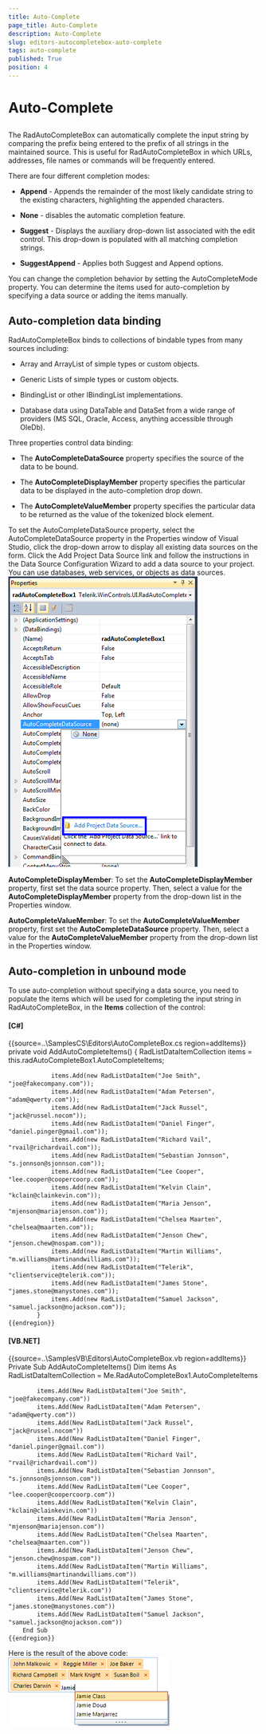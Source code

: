 ```yaml
---
title: Auto-Complete
page_title: Auto-Complete
description: Auto-Complete
slug: editors-autocompletebox-auto-complete
tags: auto-complete
published: True
position: 4
---
```


# Auto-Complete



## 

The RadAutoCompleteBox can automatically complete the input string by comparing 
	       the prefix being entered to the prefix of all strings in the maintained source.
	       This is useful for RadAutoCompleteBox in which URLs, addresses, file names or commands
	       will be frequently entered.
        

There are four different completion modes:

* __Append__ - Appends the remainder of the most likely candidate
				string to the existing characters, highlighting the appended characters. 
		  	

* __None__ - disables the automatic completion feature. 
		 	 

* __Suggest__ - Displays the auxiliary drop-down list associated 
				with the edit control. This drop-down is populated with all matching completion strings.
		 	 

* __SuggestAppend__ - Applies both Suggest and Append options.
		 	 

You can change the completion behavior by setting the AutoCompleteMode property.
			You can determine the items used for auto-completion by specifying a data source 
			or adding the items manually.
        

## Auto-completion data binding

RadAutoCompleteBox binds to collections of bindable types from many sources including:

* Array and ArrayList of simple types or custom objects.

* Generic Lists of simple types or custom objects.

* BindingList or other IBindingList implementations.

* Database data using DataTable and DataSet from a wide range of providers (MS SQL, Oracle, Access, anything accessible through OleDb).

Three properties control data binding:

* The __AutoCompleteDataSource__ property specifies the source of the data to be bound.

* The __AutoCompleteDisplayMember__ property specifies the particular data to be displayed in the auto-completion drop down.

* The __AutoCompleteValueMember__ property specifies the particular data to be returned as the value of the tokenized block element.

To set the AutoCompleteDataSource property, select the AutoCompleteDataSource property
			in the Properties window of Visual Studio, click the drop-down arrow to display all 
			existing data sources on the form. Click the Add Project Data Source link and follow 
			the instructions in the Data Source Configuration Wizard to add a data source to your
			project. You can use databases, web services, or objects as data sources.
        ![editors-autocompletebox-autocomplete 001](images/editors-autocompletebox-autocomplete001.png)

__AutoCompleteDisplayMember__: To set the 
			__AutoCompleteDisplayMember__ property, first set the data source property.
			Then, select a value for the __AutoCompleteDisplayMember__ property from
			the drop-down list in the Properties window.
		

__AutoCompleteValueMember__: To set the 
			__AutoCompleteValueMember__ property, first set the 
			__AutoCompleteDataSource__ property. Then, select a value for the 
			__AutoCompleteValueMember__ property from the drop-down list in the Properties window.
		

## Auto-completion in unbound mode

To use auto-completion without specifying a data source, you need to populate
    	the items which will be used for completing the input string in RadAutoCompleteBox,
    	in the __Items__ collection of the control:
    

#### __[C#]__

{{source=..\SamplesCS\Editors\AutoCompleteBox.cs region=addItems}}
	        private void AddAutoCompleteItems()
	        {
	            RadListDataItemCollection items = this.radAutoCompleteBox1.AutoCompleteItems;
	
	            items.Add(new RadListDataItem("Joe Smith", "joe@fakecompany.com"));
	            items.Add(new RadListDataItem("Adam Petersen", "adam@qwerty.com"));
	            items.Add(new RadListDataItem("Jack Russel", "jack@russel.nocom"));
	            items.Add(new RadListDataItem("Daniel Finger", "daniel.pinger@gmail.com"));
	            items.Add(new RadListDataItem("Richard Vail", "rvail@richardvail.com"));
	            items.Add(new RadListDataItem("Sebastian Jonnson", "s.jonnson@sjonnson.com"));
	            items.Add(new RadListDataItem("Lee Cooper", "lee.cooper@coopercoorp.com"));
	            items.Add(new RadListDataItem("Kelvin Clain", "kclain@clainkevin.com"));
	            items.Add(new RadListDataItem("Maria Jenson", "mjenson@mariajenson.com"));
	            items.Add(new RadListDataItem("Chelsea Maarten", "chelsea@maarten.com"));
	            items.Add(new RadListDataItem("Jenson Chew", "jenson.chew@nospam.com"));
	            items.Add(new RadListDataItem("Martin Williams", "m.williams@martinandwilliams.com"));
	            items.Add(new RadListDataItem("Telerik", "clientservice@telerik.com"));
	            items.Add(new RadListDataItem("James Stone", "james.stone@manystones.com"));
	            items.Add(new RadListDataItem("Samuel Jackson", "samuel.jackson@nojackson.com"));
	        }
	{{endregion}}



#### __[VB.NET]__

{{source=..\SamplesVB\Editors\AutoCompleteBox.vb region=addItems}}
	    Private Sub AddAutoCompleteItems()
	        Dim items As RadListDataItemCollection = Me.RadAutoCompleteBox1.AutoCompleteItems
	
	        items.Add(New RadListDataItem("Joe Smith", "joe@fakecompany.com"))
	        items.Add(New RadListDataItem("Adam Petersen", "adam@qwerty.com"))
	        items.Add(New RadListDataItem("Jack Russel", "jack@russel.nocom"))
	        items.Add(New RadListDataItem("Daniel Finger", "daniel.pinger@gmail.com"))
	        items.Add(New RadListDataItem("Richard Vail", "rvail@richardvail.com"))
	        items.Add(New RadListDataItem("Sebastian Jonnson", "s.jonnson@sjonnson.com"))
	        items.Add(New RadListDataItem("Lee Cooper", "lee.cooper@coopercoorp.com"))
	        items.Add(New RadListDataItem("Kelvin Clain", "kclain@clainkevin.com"))
	        items.Add(New RadListDataItem("Maria Jenson", "mjenson@mariajenson.com"))
	        items.Add(New RadListDataItem("Chelsea Maarten", "chelsea@maarten.com"))
	        items.Add(New RadListDataItem("Jenson Chew", "jenson.chew@nospam.com"))
	        items.Add(New RadListDataItem("Martin Williams", "m.williams@martinandwilliams.com"))
	        items.Add(New RadListDataItem("Telerik", "clientservice@telerik.com"))
	        items.Add(New RadListDataItem("James Stone", "james.stone@manystones.com"))
	        items.Add(New RadListDataItem("Samuel Jackson", "samuel.jackson@nojackson.com"))
	    End Sub
	{{endregion}}



Here is the result of the above code:![editors-autocompletebox-autocomplete 002](images/editors-autocompletebox-autocomplete002.png)
